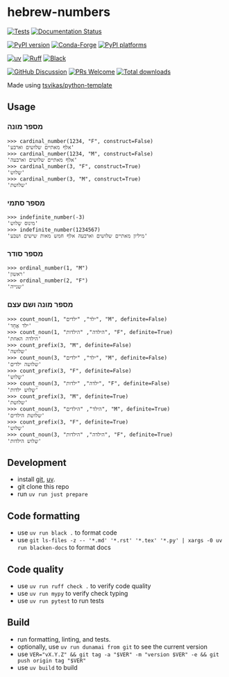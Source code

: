 # hebrew-numbers

[![Tests][tests-badge]][tests-link]
[![Documentation Status][rtd-badge]][rtd-link]

[![PyPI version][pypi-version]][pypi-link]
[![Conda-Forge][conda-badge]][conda-link]
[![PyPI platforms][pypi-platforms]][pypi-link]

[![uv][uv-badge]][uv-link]
[![Ruff][ruff-badge]][ruff-link]
[![Black][black-badge]][black-link]

[![GitHub Discussion][github-discussions-badge]][github-discussions-link]
[![PRs Welcome][prs-welcome-badge]][prs-welcome-link]
[![Total downloads][pepy-badge]][pepy-link]

Made using [tsvikas/python-template](http://github.com/tsvikas/python-template)

## Usage

### מספר מונה

```
>>> cardinal_number(1234, "F", construct=False)
'אלף מאתיים שלושים וארבע'
>>> cardinal_number(1234, "M", construct=False)
'אלף מאתיים שלושים וארבעה'
>>> cardinal_number(3, "F", construct=True)
'שְלוש'
>>> cardinal_number(3, "M", construct=True)
'שלושת'
```

### מספר סתמי

```
>>> indefinite_number(-3)
'מינוס שָלוש'
>>> indefinite_number(1234567)
'מיליון מאתיים שלושים וארבעה אלף חמש מאות שישים ושבע'
```

### מספר סודר

```
>>> ordinal_number(1, "M")
'ראשון'
>>> ordinal_number(2, "F")
'שנייה'
```

### מספר מונה ושם עצם

```
>>> count_noun(1, "ילד", "ילדים", "M", definite=False)
'ילד אֶחָד'
>>> count_noun(1, "הילדה", "הילדות", "F", definite=True)
'הילדה האחת'
>>> count_prefix(3, "M", definite=False)
'שלושה'
>>> count_noun(3, "ילד", "ילדים", "M", definite=False)
'שלושה ילדים'
>>> count_prefix(3, "F", definite=False)
'שָלוש'
>>> count_noun(3, "ילדה", "ילדות", "F", definite=False)
'שָלוש ילדות'
>>> count_prefix(3, "M", definite=True)
'שלושת'
>>> count_noun(3, "הילד", "הילדים", "M", definite=True)
'שלושת הילדים'
>>> count_prefix(3, "F", definite=True)
'שְלוש'
>>> count_noun(3, "הילדה", "הילדות", "F", definite=True)
'שְלוש הילדות'
```

## Development

- install [git][install-git], [uv][install-uv].
- git clone this repo
- run `uv run just prepare`

## Code formatting

- use `uv run black .` to format code
- use
  `git ls-files -z -- '*.md' '*.rst' '*.tex' '*.py' | xargs -0 uv run blacken-docs`
  to format docs

## Code quality

- use `uv run ruff check .` to verify code quality
- use `uv run mypy` to verify check typing
- use `uv run pytest` to run tests

## Build

- run formatting, linting, and tests.
- optionally, use `uv run dunamai from git` to see the current version
- use
  `VER="vX.Y.Z" && git tag -a "$VER" -m "version $VER" -e && git push origin tag "$VER"`
- use `uv build` to build

[black-badge]: https://img.shields.io/badge/code%20style-black-000000.svg
[black-link]: https://github.com/psf/black
[conda-badge]: https://img.shields.io/conda/vn/conda-forge/hebrew-numbers
[conda-link]: https://github.com/conda-forge/hebrew-numbers-feedstock
[github-discussions-badge]: https://img.shields.io/static/v1?label=Discussions&message=Ask&color=blue&logo=github
[github-discussions-link]: https://github.com/tsvikas/hebrew-numbers/discussions
[install-git]: https://git-scm.com/book/en/v2/Getting-Started-Installing-Git
[install-uv]: https://docs.astral.sh/uv/getting-started/installation/
[pepy-badge]: https://static.pepy.tech/badge/hebrew-numbers
[pepy-link]: https://pepy.tech/project/hebrew-numbers
[prs-welcome-badge]: https://img.shields.io/badge/PRs-welcome-brightgreen.svg?style=flat-square
[prs-welcome-link]: http://makeapullrequest.com
[pypi-link]: https://pypi.org/project/hebrew-numbers/
[pypi-platforms]: https://img.shields.io/pypi/pyversions/hebrew-numbers
[pypi-version]: https://img.shields.io/pypi/v/hebrew-numbers
[rtd-badge]: https://readthedocs.org/projects/hebrew-numbers/badge/?version=latest
[rtd-link]: https://hebrew-numbers.readthedocs.io/en/latest/?badge=latest
[ruff-badge]: https://img.shields.io/endpoint?url=https://raw.githubusercontent.com/astral-sh/ruff/main/assets/badge/v2.json
[ruff-link]: https://github.com/astral-sh/ruff
[tests-badge]: https://github.com/tsvikas/hebrew-numbers/actions/workflows/ci.yml/badge.svg
[tests-link]: https://github.com/tsvikas/hebrew-numbers/actions/workflows/ci.yml
[uv-badge]: https://img.shields.io/endpoint?url=https://raw.githubusercontent.com/astral-sh/uv/main/assets/badge/v0.json
[uv-link]: https://github.com/astral-sh/uv
